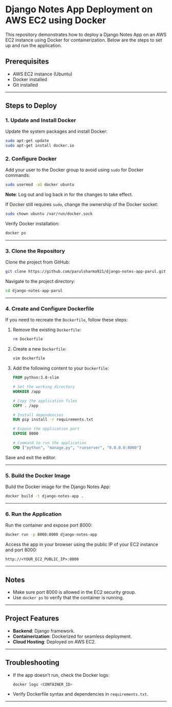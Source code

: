 

# Django Notes App Deployment on AWS EC2 using Docker

This repository demonstrates how to deploy a Django Notes App on an AWS EC2 instance using Docker for containerization. Below are the steps to set up and run the application.

## Prerequisites
- AWS EC2 instance (Ubuntu)
- Docker installed
- Git installed

---

## Steps to Deploy

### 1. Update and Install Docker
Update the system packages and install Docker:
```bash
sudo apt-get update
sudo apt-get install docker.io
```

### 2. Configure Docker
Add your user to the Docker group to avoid using `sudo` for Docker commands:
```bash
sudo usermod -aG docker ubuntu
```
**Note**: Log out and log back in for the changes to take effect.

If Docker still requires `sudo`, change the ownership of the Docker socket:
```bash
sudo chown ubuntu /var/run/docker.sock
```

Verify Docker installation:
```bash
docker ps
```

---

### 3. Clone the Repository
Clone the project from GitHub:
```bash
git clone https://github.com/parulsharma921/django-notes-app-parul.git
```

Navigate to the project directory:
```bash
cd django-notes-app-parul
```

---

### 4. Create and Configure Dockerfile
If you need to recreate the `Dockerfile`, follow these steps:
1. Remove the existing `Dockerfile`:
   ```bash
   rm Dockerfile
   ```
2. Create a new `Dockerfile`:
   ```bash
   vim Dockerfile
   ```
3. Add the following content to your `Dockerfile`:
   ```dockerfile
   FROM python:3.8-slim

   # Set the working directory
   WORKDIR /app

   # Copy the application files
   COPY . /app

   # Install dependencies
   RUN pip install -r requirements.txt

   # Expose the application port
   EXPOSE 8000

   # Command to run the application
   CMD ["python", "manage.py", "runserver", "0.0.0.0:8000"]
   ```

Save and exit the editor.

---

### 5. Build the Docker Image
Build the Docker image for the Django Notes App:
```bash
docker build -t django-notes-app .
```

---

### 6. Run the Application
Run the container and expose port 8000:
```bash
docker run -p 8000:8000 django-notes-app
```

Access the app in your browser using the public IP of your EC2 instance and port 8000:
```
http://<YOUR_EC2_PUBLIC_IP>:8000
```

---

## Notes
- Make sure port 8000 is allowed in the EC2 security group.
- Use `docker ps` to verify that the container is running.

---

## Project Features
- **Backend**: Django framework.
- **Containerization**: Dockerized for seamless deployment.
- **Cloud Hosting**: Deployed on AWS EC2.

---

## Troubleshooting
- If the app doesn’t run, check the Docker logs:
  ```bash
  docker logs <CONTAINER_ID>
  ```
- Verify Dockerfile syntax and dependencies in `requirements.txt`.

---


